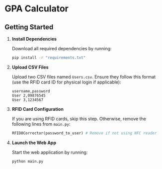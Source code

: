 # GPA Calculator

## Getting Started

1. **Install Dependencies**

   Download all required dependencies by running:
   ```bash
   pip install -r "requirements.txt"
   ```

2. **Upload CSV Files**

   Upload two CSV files named `Users.csv`. Ensure they follow this format (use the RFID card ID for physical login if applicable):
   
   ```csv
   username,password
   User 2,09876545
   User 3,1234567
   ```

3. **RFID Card Configuration**

   If you are using RFID cards, skip this step. Otherwise, remove the following lines from `main.py`:
   ```python
   RFID0Corrector(password_to_user) # Remove if not using NFC reader
   ```

4. **Launch the Web App**

   Start the web application by running:
   ```bash
   python main.py
   ```
